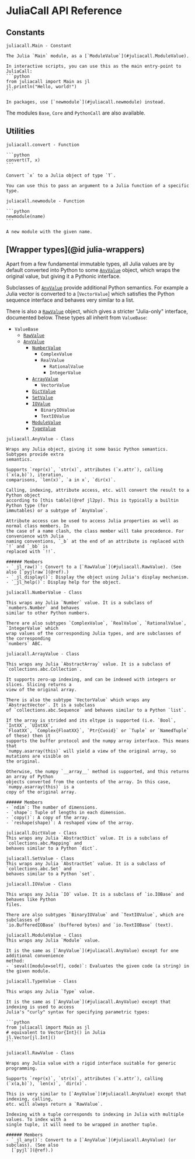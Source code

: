 # JuliaCall API Reference

## Constants

`````@customdoc
juliacall.Main - Constant

The Julia `Main` module, as a [`ModuleValue`](#juliacall.ModuleValue).

In interactive scripts, you can use this as the main entry-point to JuliaCall:
```python
from juliacall import Main as jl
jl.println("Hello, world!")
```

In packages, use [`newmodule`](#juliacall.newmodule) instead.
`````

The modules `Base`, `Core` and `PythonCall` are also available.

## Utilities

`````@customdoc
juliacall.convert - Function

```python
convert(T, x)
```

Convert `x` to a Julia object of type `T`.

You can use this to pass an argument to a Julia function of a specific type.
`````

`````@customdoc
juliacall.newmodule - Function

```python
newmodule(name)
```

A new module with the given name.
`````

## [Wrapper types](@id julia-wrappers)

Apart from a few fundamental immutable types, all Julia values are by default converted into
Python to some [`AnyValue`](#juliacall.AnyValue) object, which wraps the original value, but
giving it a Pythonic interface.

Subclasses of [`AnyValue`](#juliacall.AnyValue) provide additional Python semantics. For
example a Julia vector is converted to a [`VectorValue`] which satisfies the Python sequence
interface and behaves very similar to a list.

There is also a [`RawValue`](#juliacall.RawValue) object, which gives a stricter
"Julia-only" interface, documented below. These types all inherit from `ValueBase`:

- `ValueBase`
  - [`RawValue`](#juliacall.RawValue)
  - [`AnyValue`](#juliacall.AnyValue)
    - [`NumberValue`](#juliacall.NumberValue)
      - `ComplexValue`
      - `RealValue`
        - `RationalValue`
        - `IntegerValue`
    - [`ArrayValue`](#juliacall.ArrayValue)
      - `VectorValue`
    - [`DictValue`](#juliacall.DictValue)
    - [`SetValue`](#juliacall.SetValue)
    - [`IOValue`](#juliacall.IOValue)
      - `BinaryIOValue`
      - `TextIOValue`
    - [`ModuleValue`](#juliacall.ModuleValue)
    - [`TypeValue`](#juliacall.TypeValue)

`````@customdoc
juliacall.AnyValue - Class

Wraps any Julia object, giving it some basic Python semantics. Subtypes provide extra
semantics.

Supports `repr(x)`, `str(x)`, attributes (`x.attr`), calling (`x(a,b)`), iteration,
comparisons, `len(x)`, `a in x`, `dir(x)`.

Calling, indexing, attribute access, etc. will convert the result to a Python object
according to [this table](@ref jl2py). This is typically a builtin Python type (for
immutables) or a subtype of `AnyValue`.

Attribute access can be used to access Julia properties as well as normal class members. In
the case of a name clash, the class member will take precedence. For convenience with Julia
naming conventions, `_b` at the end of an attribute is replaced with `!` and `_bb` is
replaced with `!!`.

###### Members
- `_jl_raw()`: Convert to a [`RawValue`](#juliacall.RawValue). (See also [`pyjlraw`](@ref).)
- `_jl_display()`: Display the object using Julia's display mechanism.
- `_jl_help()`: Display help for the object.
`````

`````@customdoc
juliacall.NumberValue - Class

This wraps any Julia `Number` value. It is a subclass of `numbers.Number` and behaves
similar to other Python numbers.

There are also subtypes `ComplexValue`, `RealValue`, `RationalValue`, `IntegerValue` which
wrap values of the corresponding Julia types, and are subclasses of the corresponding
`numbers` ABC.
`````

`````@customdoc
juliacall.ArrayValue - Class

This wraps any Julia `AbstractArray` value. It is a subclass of
`collections.abc.Collection`.

It supports zero-up indexing, and can be indexed with integers or slices. Slicing returns a
view of the original array.

There is also the subtype `VectorValue` which wraps any `AbstractVector`. It is a subclass
of `collections.abc.Sequence` and behaves similar to a Python `list`.

If the array is strided and its eltype is supported (i.e. `Bool`, `IntXX`, `UIntXX`,
`FloatXX`, `Complex{FloatXX}`, `Ptr{Cvoid}` or `Tuple` or `NamedTuple` of these) then it
supports the buffer protocol and the numpy array interface. This means that
`numpy.asarray(this)` will yield a view of the original array, so mutations are visible on
the original.

Otherwise, the numpy `__array__` method is supported, and this returns an array of Python
objects converted from the contents of the array. In this case, `numpy.asarray(this)` is a
copy of the original array.

###### Members
- `ndim`: The number of dimensions.
- `shape`: Tuple of lengths in each dimension.
- `copy()`: A copy of the array.
- `reshape(shape)`: A reshaped view of the array.
`````

`````@customdoc
juliacall.DictValue - Class
This wraps any Julia `AbstractDict` value. It is a subclass of `collections.abc.Mapping` and
behaves similar to a Python `dict`.
`````

`````@customdoc
juliacall.SetValue - Class
This wraps any Julia `AbstractSet` value. It is a subclass of `collections.abc.Set` and
behaves similar to a Python `set`.
`````

`````@customdoc
juliacall.IOValue - Class

This wraps any Julia `IO` value. It is a subclass of `io.IOBase` and behaves like Python
files.

There are also subtypes `BinaryIOValue` and `TextIOValue`, which are subclasses of
`io.BufferedIOBase` (buffered bytes) and `io.TextIOBase` (text).
`````

`````@customdoc
juliacall.ModuleValue - Class
This wraps any Julia `Module` value.

It is the same as [`AnyValue`](#juliacall.AnyValue) except for one additional convenience
method:
- `seval([module=self], code)`: Evaluates the given code (a string) in the given module.
`````

`````@customdoc
juliacall.TypeValue - Class

This wraps any Julia `Type` value.

It is the same as [`AnyValue`](#juliacall.AnyValue) except that indexing is used to access
Julia's "curly" syntax for specifying parametric types:

```python
from juliacall import Main as jl
# equivalent to Vector{Int}() in Julia
jl.Vector[jl.Int]()
```
`````

`````@customdoc
juliacall.RawValue - Class

Wraps any Julia value with a rigid interface suitable for generic programming.

Supports `repr(x)`, `str(x)`, attributes (`x.attr`), calling (`x(a,b)`), `len(x)`, `dir(x)`.

This is very similar to [`AnyValue`](#juliacall.AnyValue) except that indexing, calling,
etc. will always return a `RawValue`.

Indexing with a tuple corresponds to indexing in Julia with multiple values. To index with a
single tuple, it will need to be wrapped in another tuple.

###### Members
- `_jl_any()`: Convert to a [`AnyValue`](#juliacall.AnyValue) (or subclass). (See also
  [`pyjl`](@ref).)
`````
